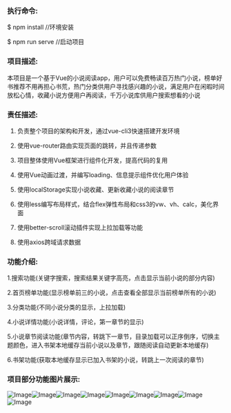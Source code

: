 ### 执行命令:
$ npm install    //环境安装  

$ npm run serve  //启动项目  
### 项目描述:  
本项目是一个基于Vue的小说阅读app，用户可以免费畅读百万热门小说，榜单好书推荐不用再担心书荒，热门分类供用户寻找感兴趣的小说，满足用户在闲暇时间放松心情，收藏小说方便用户再阅读，千万小说库供用户搜索想看的小说  
### 责任描述:  
1)	负责整个项目的架构和开发，通过vue-cli3快速搭建开发环境  

2)	使用vue-router路由实现页面的跳转，并且传递参数  

3)	项目整体使用Vue框架进行组件化开发，提高代码的复用  

4)	使用Vue动画过渡，并编写loading、信息提示组件优化用户体验  

5)	使用localStorage实现小说收藏、更新收藏小说的阅读章节  

6)	使用less编写布局样式，结合flex弹性布局和css3的vw、vh、calc，美化界面  

7)	使用better-scroll滚动插件实现上拉加载等功能  

8)	使用axios跨域请求数据  



### 功能介绍:  

1.搜索功能(关键字搜索，搜索结果关键字高亮，点击显示当前小说的部分内容)  

2.首页榜单功能(显示榜单前三的小说，点击查看全部显示当前榜单所有的小说)  

3.分类功能(不同小说分类的显示，上拉加载)  

4.小说详情功能(小说详情，评论，第一章节的显示)  

5.小说章节阅读功能(章节内容，转跳下一章节，目录加载可以正序倒序，切换主题颜色，进入书架本地缓存当前小说以及章节，跟随阅读自动更新本地缓存)  

6.书架功能(获取本地缓存显示已加入书架的小说，转跳上一次阅读的章节)  

### 项目部分功能图片展示:  

![Image](https://github.com/yujinxings/qiedemo/blob/master/images/1.png)![Image](https://github.com/yujinxings/qiedemo/blob/master/images/2.png)![Image](https://github.com/yujinxings/qiedemo/blob/master/images/3.png)![Image](https://github.com/yujinxings/qiedemo/blob/master/images/4.png)![Image](https://github.com/yujinxings/qiedemo/blob/master/images/5.png)![Image](https://github.com/yujinxings/qiedemo/blob/master/images/6.png)![Image](https://github.com/yujinxings/qiedemo/blob/master/images/7.png)![Image](https://github.com/yujinxings/qiedemo/blob/master/images/8.png)![Image](https://github.com/yujinxings/qiedemo/blob/master/images/9.png)



